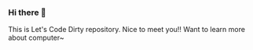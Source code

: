 ### Hi there 👋

This is Let's Code Dirty repository. Nice to meet you!! Want to learn more about computer~
